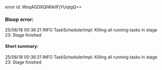 error id: WoqAGDXQIWIkllFjYUqtgQ==
### Bloop error:

25/06/18 00:36:21 INFO TaskSchedulerImpl: Killing all running tasks in stage 23: Stage finished
#### Short summary: 

25/06/18 00:36:21 INFO TaskSchedulerImpl: Killing all running tasks in stage 23: Stage finished